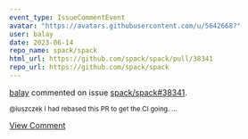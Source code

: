 ```yaml
---
event_type: IssueCommentEvent
avatar: "https://avatars.githubusercontent.com/u/5642668?"
user: balay
date: 2023-06-14
repo_name: spack/spack
html_url: https://github.com/spack/spack/pull/38341
repo_url: https://github.com/spack/spack
---
```


<a href='https://github.com/balay' target='_blank'>balay</a> commented on issue <a href='https://github.com/spack/spack/pull/38341' target='_blank'>spack/spack#38341</a>.

<small>@luszczek I had rebased this PR to get the CI going....</small>

<a href='https://github.com/spack/spack/pull/38341' target='_blank'>View Comment</a>